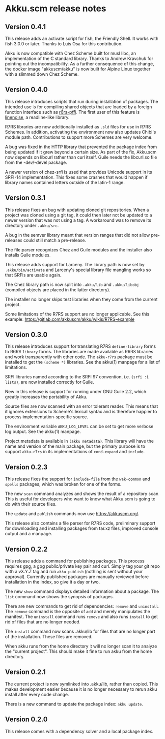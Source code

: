 # Akku.scm release notes

## Version 0.4.1

This release adds an activate script for fish, the Friendly Shell. It
works with fish 3.0.0 or later. Thanks to Luis Osa for this
contribution.

Akku is now compatible with Chez Scheme built for musl libc, an
implementation of the C standard library. Thanks to Andrew Kravchuk
for pointing out the incompatibility. As a further consequence of this
change, the docker image "akkuscm/akku" is now built for Alpine Linux
together with a slimmed down Chez Scheme.

## Version 0.4.0

This release introduces scripts that run during installation of
packages. The intended use is for compiling shared objects that are
loaded by a foreign function interface such
as [r6rs-pffi](https://akkuscm.org/packages/r6rs-pffi/). The first
user of this feature
is [linenoise](https://akkuscm.org/packages/linenoise/), a
readline-like library.

R7RS libraries are now additionally installed as `.sld` files for use
in R7RS Schemes. In addition, activating the environment now also
updates Chibi's module path. Contributions to support more Schemes are
very welcome.

A bug was fixed in the HTTP library that prevented the package index
from being updated if it grew beyond a certain size. As part of the
fix, Akku.scm now depends on libcurl rather than curl itself. Guile
needs the libcurl.so file from the -dev/-devel package.

A newer version of chez-srfi is used that provides Unicode support in
its SRFI-14 implementation. This fixes some crashes that would happen
if library names contained letters outside of the latin-1 range.

## Version 0.3.1

This release fixes an bug with updating cloned git repositories. When
a project was cloned using a git tag, it could then later not be
updated to a newer version that was not using a tag. A workaround was
to remove its directory under `.akku/src`.

A bug in the semver library meant that version ranges that did not
allow pre-releases could still match a pre-release.

The file parser recognizes Chez and Guile modules and the installer
also installs Guile modules.

This release adds support for Larceny. The library path is now set by
`.akku/bin/activate` and Larceny's special library file mangling works
so that SRFIs are usable again.

The Chez library path is now split into `.akku/lib` and `.akku/libobj`
(compiled objects are placed in the latter directory).

The installer no longer skips test libraries when they come from
the current project.

Some limitations of the R7RS support are no longer applicable. See
this example: https://gitlab.com/akkuscm/akku/wikis/R7RS-example

## Version 0.3.0

This release introduces support for translating R7RS `define-library`
forms to R6RS `library` forms. The libraries are made available as
R6RS libraries and work transparently with other code. The `akku-r7rs`
package must be installed to get the `(scheme *)` libraries. See the
akku(1) manpage for a list of limitations.

SRFI libraries named according to the SRFI 97 convention, i.e. `(srfi
:1 lists)`, are now installed correctly for Guile.

New in this release is support for running under GNU Guile 2.2, which
greatly increases the portability of Akku.

Source files are now scanned with an error tolerant reader. This means
that it ignores extensions to Scheme's lexical syntax and is therefore
happier to process implementation-specific source.

The environment variable `AKKU_LOG_LEVEL` can be set to get more
verbose log output. See the akku(1) manpage.

Project metadata is available in `(akku metadata)`. This library will
have the name and version of the main package, but the primary purpose
is to support `akku-r7rs` in its implementations of `cond-expand` and
`include`.

## Version 0.2.3

This release fixes the support for `include-file` from the
`wak-common` and `spells` packages, which was broken for one of the
forms.

The new `scan` command analyzes and shows the result of a repository
scan. This is useful for developers who want to know what Akku.scm is
going to do with their source files.

The `update` and `publish` commands now use https://akkuscm.org/.

This release also contains a file parser for R7RS code, preliminary
support for downloading and installing packages from tar.xz files,
improved console output and a manpage.

## Version 0.2.2

This release adds a command for publishing packages. This process
requires gpg, a gpg public/private key pair and curl. Simply tag your
git repo with a vX.Y.Z tag and run `akku publish` (nothing is sent
without your approval). Currently published packages are manually
reviewed before installation in the index, so give it a day or two.

The new `show` command displays detailed information about a package.
The `list` command now shows the synopsis of packages.

There are new commands to get rid of dependencies: `remove` and
`uninstall`. The `remove` command is the opposite of `add` and merely
manipulates the manifest. The `uninstall` command runs `remove` and
also runs `install` to get rid of files that are no longer needed.

The `install` command now scans .akku/lib for files that are no longer
part of the installation. These files are removed.

When akku runs from the home directory it will no longer scan it to
analyze the "current project". This should make it fine to run akku
from the home directory.

## Version 0.2.1

The current project is now symlinked into .akku/lib, rather than
copied. This makes development easier because it is no longer
necessary to rerun akku install after every code change.

There is a new command to update the package index: `akku update`.

## Version 0.2.0

This release comes with a dependency solver and a local package index.
